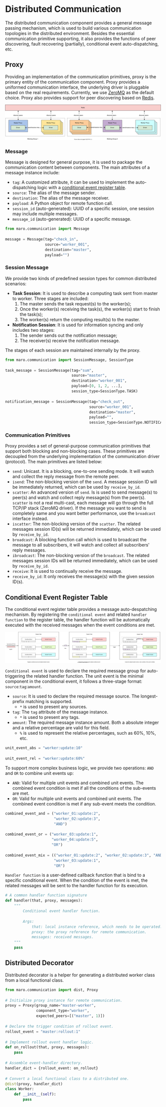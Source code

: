 # Distributed Communication

The distributed communication component provides a general message passing mechanism,
which is used to build various communication topologies in the distributed environment.
Besides the essential communication primitive supporting, it also provides the functions of
peer discovering, fault recovering (partially), conditional event auto-dispatching, etc.

## Proxy

Providing an implementation of the communication primitives, proxy is the primary entity
of the communication component. Proxy provides a uniformed communication interface,
the underlying driver is pluggable based on the real requirements.
Currently, we use [ZeroMQ](https://zeromq.org/) as the default choice.
Proxy also provides support for peer discovering based on [Redis](https://redis.io/).

![Proxy](../images/distributed/proxy.svg)

### Message

Message is designed for general purpose,
it is used to package the communication content between components.
The main attributes of a message instance include:

- `tag`: A customized attribute, it can be used to implement the auto-dispatching logic
with a [conditional event register table](#conditional-event-register-table).
- `source`: The alias of the message sender.
- `destination`: The alias of the message receiver.
- `payload`: A Python object for remote function call.
- `session_id` (auto-generated): UUID of a specific session,
one session may include multiple messages.
- `message_id` (auto-generated): UUID of a specific message.

```python
from maro.communication import Message

message = Message(tag="check_in",
                  source="worker_001",
                  destination="master",
                  payload="")
```

### Session Message

We provide two kinds of predefined session types for common distributed scenarios:

- **Task Session**: It is used to describe a computing task sent from master to worker.
Three stages are included:
  1. The master sends the task request(s) to the worker(s);
  2. Once the worker(s) receiving the task(s), the worker(s) start to finish the task(s);
  3. The worker(s) return the computing result(s) to the master.
- **Notification Session**: It is used for information syncing and only includes two stages:
  1. The sender sends out the notification message;
  2. The receiver(s) receive the notification message.

The stages of each session are maintained internally by the proxy.

```python
from maro.communication import SessionMessage, SessionType

task_message = SessionMessage(tag="sum",
                              source="master",
                              destination="worker_001",
                              payload=[0, 1, 2, ...],
                              session_type=SessionType.TASK)

notification_message = SessionMessage(tag="check_out",
                                      source="worker_001",
                                      destination="master",
                                      payload="",
                                      session_type=SessionType.NOTIFICATION)
```

### Communication Primitives

Proxy provides a set of general-purpose communication primitives that support
both blocking and non-blocking cases. These primitives are decoupled from
the underlying implementation of the communication driver (protocol).
The main primitives are listed below:

- `send`: Unicast. It is a blocking, one-to-one sending mode.
It will watch and collect the reply message from the remote peer.
- `isend`: The non-blocking version of the `send`.
A message session ID will be immediately returned, which can be used by `receive_by_id`.
- `scatter`: An advanced version of `send`. Is is used to send message(s) to peer(s)
and watch and collect reply message(s) from the peer(s).
`scatter` is not a real multi-cast, each message will go through the full TCP/IP
stack (ZeroMQ driver). If the message you want to send is completely same and
you want better performance, use the `broadcast` interface instead.
- `iscatter`: The non-blocking version of the `scatter`. The related messages
session ID(s) will be returned immediately, which can be used by `receive_by_id`.
- `broadcast`: A blocking function call which is used to broadcast the message
to all subscribers, it will watch and collect all subscribers' reply messages.
- `ibroadcast`: The non-blocking version of the `broadcast`. The related messages
session IDs will be returned immediately, which can be used by `receive_by_id`.
- `receive`: It is used to continually receive the message.
- `receive_by_id`: It only receives the message(s) with the given session ID(s).

## Conditional Event Register Table

The conditional event register table provides a message auto-despatching mechanism.
By registering the `conditional event` and related `handler function` to
the register table, the handler function will be automatically executed
with the received messages when the event conditions are met.

![Register Table](../images/distributed/register_table.svg)

`Conditional event` is used to declare the required message group for
auto-triggering the related handler function.
The unit event is the minimal component in the conditional event,
it follows a three-stage format: `source`:`tag`:`amount`.

- `source`: It is used to declare the required message source.
The longest-prefix matching is supported.
  - `*` is used to present any sources.
- `tag`: The `tag` attribute of the message instance.
  - `*` is used to present any tags.
- `amount`: The required message instance amount.
Both a absolute integer and a relative percentage are valid for this field.
  - `%` is used to represent the relative percentages, such as 60%, 10%, etc.

```python
unit_event_abs = "worker:update:10"

unit_event_rel = "worker:update:60%"
```

To support more complex business logic,
we provide two operations: `AND` and `OR` to combine unit events up:

- `AND`: Valid for multiple unit events and combined unit events.
The combined event condition is met if all the conditions of the sub-events are met.
- `OR`: Valid for multiple unit events and combined unit events.
The combined event condition is met if any sub-event meets the condition.

```python
combined_event_and = ("worker_01:update:2",
                      "worker_02:update:3",
                      "AND")

combined_event_or = ("worker_03:update:1",
                     "worker_04:update:5",
                     "OR")

combined_event_mix = (("worker_01:update:2", "worker_02:update:3", "AND"),
                      "worker_03:update:1",
                      "OR")
```

`Handler function` is a user-defined callback function that is bind to
a specific conditional event. When the condition of the event is met,
the related messages will be sent to the handler function for its execution.

```python
# A common handler function signature
def handler(that, proxy, messages):
    """
        Conditional event handler function.

        Args:
            that: local instance reference, which needs to be operated.
            proxy: the proxy reference for remote communication.
            messages: received messages.
    """
    pass
```

## Distributed Decorator

Distributed decorator is a helper for generating a distributed worker class
from a local functional class.

```python
from maro.communication import dist, Proxy

# Initialize proxy instance for remote communication.
proxy = Proxy(group_name="master-worker",
              component_type="worker",
              expected_peers=[("master", 1)])

# Declare the trigger condition of rollout event.
rollout_event = "master:rollout:1"

# Implement rollout event handler logic.
def on_rollout(that, proxy, messages):
    pass

# Assemble event-handler directory.
handler_dict = {rollout_event: on_rollout}

# Convert a local functional class to a distributed one.
@dist(proxy, handler_dict)
class Worker:
    def __init__(self):
        pass
```
